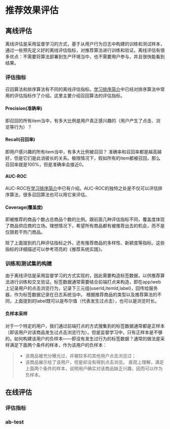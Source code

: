 # 推荐效果评估

## 离线评估
离线评估是采用监督学习的方式，基于从用户行为日志中构建的训练和测试样本，通过一些预先定义好的离线评估指标，对推荐算法进行训练和验证。离线评估有很多优点：不需要将算法部署到生产环境当中，也不需要用户参与，并且很快能看到结果。

### 评估指标
召回算法和排序算法有不同的离线评估指标。[学习排序简介][1]中已经对排序算法中常用的评估指标作了介绍。这里主要介绍召回算法的评估指标。

#### Precision(准确率)
即召回的所有item当中，有多大比例是用户真正感兴趣的（用户产生了点击、浏览等行为）？
#### Recall(召回率)
即用户感兴趣的所有item当中，有多大比例被召回？
准确率和召回率都是越高越好，但是它们是此消彼长的关系。极限情况下，假如所有的item都被召回，那么召回率就是100%，但是准确率会接近0。
#### AUC-ROC
AUC-ROC在[学习排序简介][1]中已有介绍。AUC-ROC的独特之处是不仅可以评估排序算法，很多召回算法也可以用它来评估。
#### Coverage(覆盖度)
即被推荐的商品个数占总商品个数的比例。跟前面几种评估指标不同，覆盖度体现了商品供应商的立场。理想情况下，希望所有商品都有被推荐出去的机会，而不是仅限若干热门商品。

除了上面提到的几种评估指标之外，还有推荐商品的多样性、新颖度等指标。这些指标的详细描述可以参考项亮的《推荐系统实践》。

### 训练和测试集的构建
由于离线评估是采用监督学习的方式实现的，因此需要构造标签数据，以供推荐算法进行训练和交叉验证。标签数据通常需要结合前端打点来构造，即在app/web上记录用户的点击浏览行为，记录下三元组(userId,itemId,label)，回传给服务器，作为标签数据记录在日志系统当中。
根据推荐商品的类型以及推荐算法的不同，上面提到的label既可以是布尔值（代表发生过点击），也可以是浏览时长。

#### 负样本采样
对于一个特定的用户，我们通过前端打点的方式搜集到的标签数据通常都是正样本（即该用户对该商品发生过点击浏览行为）。但是监督学习中，只有正样本是不够的。如何构建该用户的负样本——即没有发生过行为的标签数据？通常的做法是采样满足下面两个条件的样本，作为该用户的负样本：
>* 该商品被充分曝光过，并被较多的其他用户点击浏览过；
>* 该商品展示给了该用户，但是却没有得到点击浏览。
直观上理解，满足上面两个条件的样本，说明用户确实对该商品缺乏兴趣，因而可以作为负样本。

## 在线评估


### 评估指标

### ab-test

[1]: https://github.com/pengxiaoo/recommender-system/blob/master/docs/rank.md
